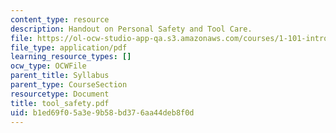 ```yaml
---
content_type: resource
description: Handout on Personal Safety and Tool Care.
file: https://ol-ocw-studio-app-qa.s3.amazonaws.com/courses/1-101-introduction-to-civil-and-environmental-engineering-design-i-fall-2006/b1ed69f05a3e9b58bd376aa44deb8f0d_tool_safety.pdf
file_type: application/pdf
learning_resource_types: []
ocw_type: OCWFile
parent_title: Syllabus
parent_type: CourseSection
resourcetype: Document
title: tool_safety.pdf
uid: b1ed69f0-5a3e-9b58-bd37-6aa44deb8f0d
---
```

